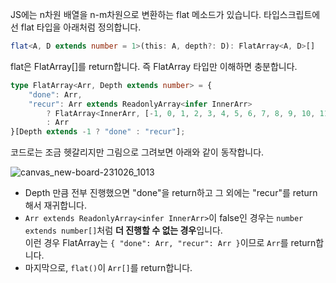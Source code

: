 JS에는 n차원 배열을 n-m차원으로 변환하는 flat 메소드가 있습니다. 타입스크립트에선 flat 타입을 아래처럼 정의합니다.

```typescript
flat<A, D extends number = 1>(this: A, depth?: D): FlatArray<A, D>[]
```

flat은 FlatArray[]를 return합니다. 즉 FlatArray 타입만 이해하면 충분합니다.

```typescript
type FlatArray<Arr, Depth extends number> = {
    "done": Arr,
    "recur": Arr extends ReadonlyArray<infer InnerArr>
        ? FlatArray<InnerArr, [-1, 0, 1, 2, 3, 4, 5, 6, 7, 8, 9, 10, 11, 12, 13, 14, 15, 16, 17, 18, 19, 20][Depth]>
        : Arr
}[Depth extends -1 ? "done" : "recur"];
```

코드로는 조금 헷갈리지만 그림으로 그려보면 아래와 같이 동작합니다.

![canvas_new-board-231026_1013](https://github.com/hamelln/typescript-textbook/assets/39308313/feb844c3-b598-4ce9-8c35-9274bdc7a1e1)

- Depth 만큼 전부 진행했으면 "done"을 return하고 그 외에는 "recur"를 return해서 재귀합니다.
- `Arr extends ReadonlyArray<infer InnerArr>`이 false인 경우는 `number extends number[]`처럼 **더 진행할 수 없는 경우**입니다.  
이런 경우 FlatArray는 `{ "done": Arr, "recur": Arr }`이므로 `Arr`를 return합니다.
- 마지막으로, `flat()`이 `Arr[]`를 return합니다.
